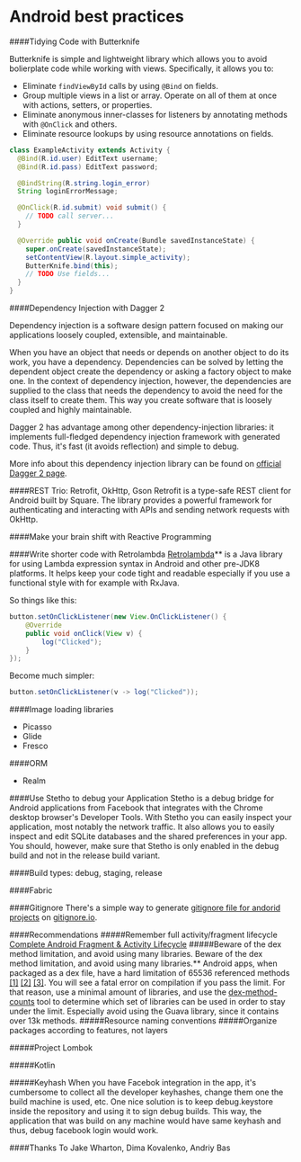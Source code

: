# Android best practices

####Tidying Code with Butterknife

Butterknife is simple and lightweight library which allows you to avoid bolierplate code while working with views. Specifically, it allows you to:
 * Eliminate `findViewById` calls by using `@Bind` on fields.
 * Group multiple views in a list or array. Operate on all of them at once with actions,
   setters, or properties.
 * Eliminate anonymous inner-classes for listeners by annotating methods with `@OnClick` and others.
 * Eliminate resource lookups by using resource annotations on fields.


```java
class ExampleActivity extends Activity {
  @Bind(R.id.user) EditText username;
  @Bind(R.id.pass) EditText password;

  @BindString(R.string.login_error)
  String loginErrorMessage;

  @OnClick(R.id.submit) void submit() {
    // TODO call server...
  }

  @Override public void onCreate(Bundle savedInstanceState) {
    super.onCreate(savedInstanceState);
    setContentView(R.layout.simple_activity);
    ButterKnife.bind(this);
    // TODO Use fields...
  }
}
```


####Dependency Injection with Dagger 2

Dependency injection is a software design pattern focused on making our applications loosely coupled, extensible, and maintainable.

When you have an object that needs or depends on another object to do its work, you have a dependency. Dependencies can be solved by letting the dependent object create the dependency or asking a factory object to make one. In the context of dependency injection, however, the dependencies are supplied to the class that needs the dependency to avoid the need for the class itself to create them. This way you create software that is loosely coupled and highly maintainable.

Dagger 2 has advantage among other dependency-injection libraries: it implements full-fledged dependency injection framework with generated code. Thus, it's fast (it avoids reflection) and simple to debug.

More info about this dependency injection library can be found on [official Dagger 2 page](http://google.github.io/dagger/users-guide).


####REST Trio: Retrofit, OkHttp, Gson
Retrofit is a type-safe REST client for Android built by Square. The library provides a powerful framework for authenticating and interacting with APIs and sending network requests with OkHttp.

####Make your brain shift with Reactive Programming

####Write shorter code with Retrolambda
[Retrolambda](https://github.com/evant/gradle-retrolambda)** is a Java library for using Lambda expression syntax in Android and other pre-JDK8 platforms. It helps keep your code tight and readable especially if you use a functional style with for example with RxJava.

So things like this:
```java
button.setOnClickListener(new View.OnClickListener() {
    @Override
    public void onClick(View v) {
        log("Clicked");
    }
});
```

Become much simpler:
```java
button.setOnClickListener(v -> log("Clicked"));
```


####Image loading libraries
* Picasso
* Glide
* Fresco


####ORM
* Realm

####Use Stetho to debug your Application
Stetho is a debug bridge for Android applications from Facebook that integrates with the Chrome desktop browser's Developer Tools. With Stetho you can easily inspect your application, most notably the network traffic. It also allows you to easily inspect and edit SQLite databases and the shared preferences in your app. You should, however, make sure that Stetho is only enabled in the debug build and not in the release build variant.

####Build types: debug, staging, release

####Fabric

####Gitignore 
There's a simple way to generate [gitignore file for andorid projects](https://www.gitignore.io/api/linux%2Cwindows%2Cosx%2Candroid%2Cintellij%2Cgradle) on [gitignore.io](www.gitignore.io).

####Recommendations
#####Remember full activity/fragment lifecycle
[Complete Android Fragment & Activity Lifecycle](https://github.com/xxv/android-lifecycle#complete-android-fragment--activity-lifecycle)
#####Beware of the dex method limitation, and avoid using many libraries.
Beware of the dex method limitation, and avoid using many libraries.** Android apps, when packaged as a dex file, have a hard limitation of 65536 referenced methods [[1]](https://medium.com/@rotxed/dex-skys-the-limit-no-65k-methods-is-28e6cb40cf71) [[2]](http://blog.persistent.info/2014/05/per-package-method-counts-for-androids.html) [[3]](http://jakewharton.com/play-services-is-a-monolith/). You will see a fatal error on compilation if you pass the limit. For that reason, use a minimal amount of libraries, and use the [dex-method-counts](https://github.com/mihaip/dex-method-counts) tool to determine which set of libraries can be used in order to stay under the limit. Especially avoid using the Guava library, since it contains over 13k methods.
#####Resource naming conventions
#####Organize packages according to features, not layers

#####Project Lombok


#####Kotlin

#####Keyhash
When you have Facebok integration in the app, it's cumbersome to collect all the developer keyhashes, change them one the build machine is used, etc.
One nice solution is to keep debug.keystore inside the repository and using it to sign debug builds. This way, the application that was build on any machine would have same keyhash and thus, debug facebook login would work. 


####Thanks To
Jake Wharton, Dima Kovalenko, Andriy Bas
